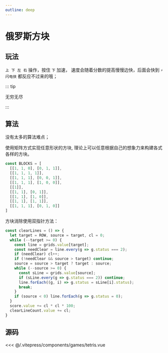 ```yaml
---
outline: deep
---
```


<script setup>
import Game from "../.vitepress/components/games/tetris.vue"
</script>



# 俄罗斯方块

## 玩法

`上 下 左 右` 操作，按住 `下` 加速， 速度会随着分数的提高慢慢边快，后面会快到 `⚡ 闪电侠` 都反应不过来的哦；

::: tip 

无穷无尽

:::

<Game />

## 算法

没有太多的算法难点；

使用矩阵方式实现任意形状的方块, 理论上可以任意根据自己的想象力来构建各式各样的方块。

```ts
const BLOCKS = [
  [[1, 1, 0], [0, 1, 1]],
  [[1, 1, 1, 1]],
  [[1, 1, 1], [0, 0, 1]],
  [[1, 1, 1], [1, 0, 0]],
  [[1]],
  [[1, 1], [0, 1]],
  [[1, 1], [1, 0]],
  [[1, 1], [1, 1]],
  [[1, 1, 1], [0, 1, 0]]
]
```

方块消除使用双指针方法：

```ts
const clearLines = () => {
  let target = ROW, source = target, cl = 0;
  while (--target >= 0) {
    const line = grids.value[target];
    const needClear = line.every(g => g.status === 2);
    if (needClear) cl++;
    if (!needClear && source > target) continue;
    source = source > target ? target : source;
    while (--source >= 0) {
      const sLine = grids.value[source];
      if (sLine.every(g => g.status === 2)) continue;
      line.forEach((g, i) => g.status = sLine[i].status);
      break;
    }
    if (source < 0) line.forEach(g => g.status = 0);
  }
  score.value += cl * cl * 100;
  clearLineCount.value += cl;
}
```

## 源码

<<< @/.vitepress/components/games/tetris.vue

